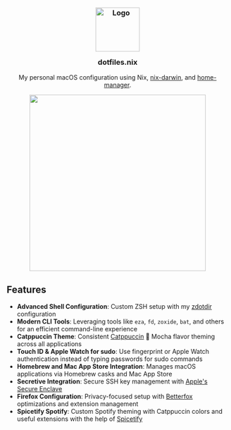 <!-- markdownlint-disable -->
<h3 align="center">
	<img src="https://raw.githubusercontent.com/NixOS/nixos-artwork/refs/heads/master/logo/nix-snowflake-colours.svg" width="100" alt="Logo"/><br/>
	<img src="https://raw.githubusercontent.com/catppuccin/catppuccin/main/assets/misc/transparent.png" height="30" width="0px"/>
	dotfiles.nix
	<img src="https://raw.githubusercontent.com/catppuccin/catppuccin/main/assets/misc/transparent.png" height="30" width="0px"/>
</h3>

<p align="center">
  My personal macOS configuration using Nix,
  <a href="https://github.com/nix-darwin/nix-darwin">nix-darwin</a>, and
  <a href="https://github.com/nix-community/home-manager">home-manager</a>.
</p>
<p align="center">
  <img src="https://raw.githubusercontent.com/catppuccin/catppuccin/main/assets/palette/macchiato.png" width="400" />
</p>
<!-- markdownlint-enable -->

## Features

- **Advanced Shell Configuration**: Custom ZSH setup with my
  [zdotdir](https://github.com/tolkonepiu/zdotdir) configuration
- **Modern CLI Tools**: Leveraging tools like `eza`, `fd`, `zoxide`, `bat`, and
  others for an efficient command-line experience
- **Catppuccin Theme**: Consistent
  [Catppuccin](https://github.com/catppuccin/catppuccin) 🌿 Mocha flavor theming
  across all applications
- **Touch ID & Apple Watch for sudo**: Use fingerprint or Apple Watch
  authentication instead of typing passwords for sudo commands
- **Homebrew and Mac App Store Integration**: Manages macOS applications via
  Homebrew casks and Mac App Store
- **Secretive Integration**: Secure SSH key management with
  [Apple's Secure Enclave](https://popov.wtf/secure-ssh-keys-with-secure-enclave-on-macos)
- **Firefox Configuration**: Privacy-focused setup with
  [Betterfox](https://github.com/yokoffing/Betterfox) optimizations and
  extension management
- **Spicetify Spotify**: Custom Spotify theming with Catppuccin colors and
  useful extensions with the help of [Spicetify](https://spicetify.app/)
